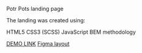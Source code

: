 Potr Pots landing page

The landing was created using:

HTML5
CSS3 (SCSS)
JavaScript
BEM methodology

[DEMO LINK](https://kirillmaslov.github.io/Potr_Pots/)
[Figma layout](https://www.figma.com/file/50zgLU65Mcd3MisFHMfLfx/POTR-POTS_FE-students?node-id=1760%3A281)
